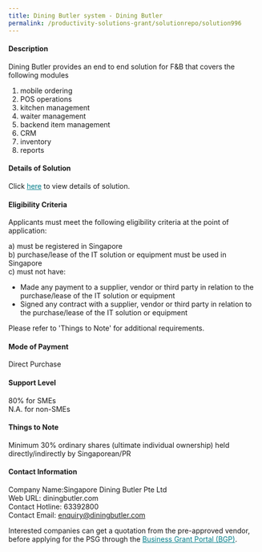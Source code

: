 ```yaml
---
title: Dining Butler system - Dining Butler
permalink: /productivity-solutions-grant/solutionrepo/solution996
---
```


#### Description

Dining Butler provides an end to end solution for F&B that covers the following modules
1) mobile ordering
2) POS operations
3) kitchen management
4) waiter management
5) backend item management
6) CRM
7) inventory 
8) reports

#### Details of Solution

Click <a href='https://govassist.gobusiness.gov.sg/images/psg/Desensitised_SG_Dining_Butler_20200107_Annex_3_Part_1.pdf' style='color:#037e8a'>here</a> to view details of solution.

#### Eligibility Criteria

Applicants must meet the following eligibility criteria at the point of application:

a) must be registered in Singapore <br>
b) purchase/lease of the IT solution or equipment must be used in Singapore <br>
c) must not have:
- Made any payment to a supplier, vendor or third party in relation to the purchase/lease of the IT solution or equipment
- Signed any contract with a supplier, vendor or third party in relation to the purchase/lease of the IT solution or equipment

Please refer to 'Things to Note' for additional requirements.

#### Mode of Payment
Direct Purchase

#### Support Level
80% for SMEs <br>
N.A. for non-SMEs

#### Things to Note
Minimum 30% ordinary shares (ultimate individual ownership) held directly/indirectly by Singaporean/PR

#### Contact Information
Company Name:Singapore Dining Butler Pte Ltd <br>Web URL: diningbutler.com <br>Contact Hotline: 63392800 <br>Contact Email: enquiry@diningbutler.com <br>

Interested companies can get a quotation from the pre-approved vendor, before applying for the PSG through the <a target='_blank' style='color:#037e8a' href='https://www.businessgrants.gov.sg/'>Business Grant Portal (BGP)</a>.
